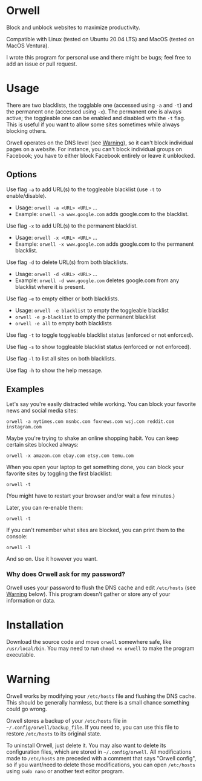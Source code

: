 # Orwell

Block and unblock websites to maximize productivity.

Compatible with Linux (tested on Ubuntu 20.04 LTS) and MacOS (tested on MacOS Ventura).

I wrote this program for personal use and there might be bugs; feel free to add an issue or pull request.

# Usage

There are two blacklists, the togglable one (accessed using `-a` and `-t`) and the permanent one (accessed using `-x`). The permanent one is always active; the toggleable one can be enabled and disabled with the `-t` flag. This is useful if you want to allow some sites sometimes while always blocking others.

Orwell operates on the DNS level (see [Warning](#warning)), so it can't block individual pages on a website. For instance, you can't block individual groups on Facebook; you have to either block Facebook entirely or leave it unblocked.

## Options

Use flag `-a` to add URL(s) to the toggleable blacklist (use `-t` to enable/disable).

- Usage: `orwell -a <URL> <URL>` ...
- Example: `orwell -a www.google.com` adds google.com to the blacklist.

Use flag `-x` to add URL(s) to the permanent blacklist.

- Usage: `orwell -x <URL> <URL>` ...
- Example: `orwell -x www.google.com` adds google.com to the permanent blacklist.

Use flag `-d` to delete URL(s) from both blacklists.

- Usage: `orwell -d <URL> <URL>` ...
- Example: `orwell -d www.google.com` deletes google.com from any blacklist where it is present.

Use flag `-e` to empty either or both blacklists.

- Usage: `orwell -e blacklist` to empty the toggleable blacklist
- `orwell -e p-blacklist` to empty the permanent blacklist
- `orwell -e all` to empty both blacklists

Use flag `-t` to toggle toggleable blacklist status (enforced or not enforced).

Use flag `-s` to show toggleable blacklist status (enforced or not enforced).

Use flag `-l` to list all sites on both blacklists.

Use flag `-h` to show the help message.

## Examples

Let's say you're easily distracted while working. You can block your favorite news and social media sites:

    orwell -a nytimes.com msnbc.com foxnews.com wsj.com reddit.com instagram.com

Maybe you're trying to shake an online shopping habit. You can keep certain sites blocked always:

    orwell -x amazon.com ebay.com etsy.com temu.com

When you open your laptop to get something done, you can block your favorite sites by toggling the first blacklist:

    orwell -t

(You might have to restart your browser and/or wait a few minutes.)

Later, you can re-enable them:

    orwell -t

If you can't remember what sites are blocked, you can print them to the console:

    orwell -l

And so on. Use it however you want.

### Why does Orwell ask for my password?

Orwell uses your password to flush the DNS cache and edit `/etc/hosts` (see [Warning](#warning) below). This program doesn't gather or store any of your information or data.

# Installation

Download the source code and move `orwell` somewhere safe, like `/usr/local/bin`. You may need to run `chmod +x orwell` to make the program executable.

# Warning

Orwell works by modifying your `/etc/hosts` file and flushing the DNS cache. This should be generally harmless, but there is a small chance something could go wrong.

Orwell stores a backup of your `/etc/hosts` file in `~/.config/orwell/backup_file`. If you need to, you can use this file to restore `/etc/hosts` to its original state.

To uninstall Orwell, just delete it. You may also want to delete its configuration files, which are stored in `~/.config/orwell`. All modifications made to `/etc/hosts` are preceded with a comment that says "Orwell config", so if you want/need to delete those modifications, you can open `/etc/hosts` using `sudo nano` or another text editor program.
